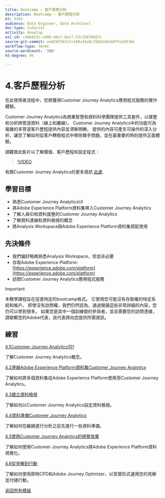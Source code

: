 ```yaml
---
title: Bootcamp — 客戶歷程分析
description: Bootcamp — 客戶歷程分析
kt: 5342
audience: Data Engineer, Data Architect
doc-type: tutorial
activity: develop
exl-id: cd4b423c-cd0b-44cf-8ac7-23c25876457c
source-git-commit: ead28f5631fc430c41e8c756b23dc69ffe19510e
workflow-type: tm+mt
source-wordcount: '388'
ht-degree: 0%

---
```


# 4.客戶歷程分析

在此使用者流程中，您將獲得Customer Journey Analytics應用程式服務的實作體驗。

Customer Journey Analytics為商業智慧和資料科學團隊提供工具套件，以匯整和分析跨管道資料（線上和離線）。 Customer Journey Analytics中的功能可為複雜的多管道客戶歷程提供內容並清晰明瞭。 提供的內容可產生可操作的深入分析，讓您了解如何從客戶轉換程式中移除棘手問題，並在最重要的時刻提供正面體驗。

請觀賞此影片以了解價值、客戶歷程和設定程式：

>[!VIDEO](https://video.tv.adobe.com/v/327188?quality=12&learn=on)

有關Customer Journey Analytics的更多資訊 [此處](https://spark.adobe.com/page/t62eiRu9l6iWJ/).

## 學習目標

- 熟悉Customer Journey AnalyticsUI
- 將Adobe Experience Platform資料集帶入Customer Journey Analytics
- 了解人員ID和資料匯整的Customer Journey Analytics
- 了解資料連線和資料檢視的概念
- 將Analysis Workspace與Adobe Experience Platform資料集搭配使用

## 先決條件

- 我們偏好略微熟悉Analysis Workspace，但並非必要
- 存取Adobe Experience Platform: [https://experience.adobe.com/platform](https://experience.adobe.com/platform)
- 訪問Customer Journey Analytics應用程式服務

>[!IMPORTANT]
>
>本教學課程旨在促進特定的bootcamp格式。 它使用您可能沒有存取權的特定系統和帳戶。 即使沒有訪問權，我們仍然認為，通過閱讀這些非常詳細的內容，您仍可以學到很多。 如果您是其中一個訓練營的參與者，並且需要您的訪問憑據，請聯繫您的Adobe代表，該代表將向您提供所需資訊。

## 練習

[4.1Customer Journey Analytics101](./ex1.md)

了解Customer Journey Analytics概念。

[4.2連線Adobe Experience Platform資料集Customer Journey Analytics](./ex2.md)

了解如何將多個資料集從Adobe Experience Platform使用至Customer Journey Analytics。

[4.3建立資料檢視](./ex3.md)

了解如何以Customer Journey Analytics設定資料檢視。

[4.4資料準備Customer Journey Analytics](./ex4.md)

了解如何在繼續進行分析之前先進行一些資料準備。

[4.5使用Customer Journey Analytics的視覺效果](./ex5.md)

了解如何使用Customer Journey Analytics將Adobe Experience Platform資料視覺化。

[4.6從見解到行動](./ex6.md)

了解如何使用即時CPD和Adobe Journey Optimizer，以受眾形式運用您的見解並付諸行動。

[返回所有模組](../../overview.md)
